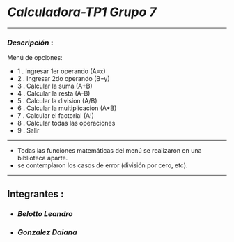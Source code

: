 # _Calculadora-TP1 Grupo 7_
---

### _Descripción_ :

Menú de opciones:

* 1 . Ingresar 1er operando (A=x)
* 2 . Ingresar 2do operando (B=y)
* 3 . Calcular la suma (A+B)
* 4 . Calcular la resta (A-B)
* 5 . Calcular la division (A/B)
* 6 . Calcular la multiplicacion (A*B)
* 7 . Calcular el factorial (A!)
* 8 . Calcular todas las operaciones
* 9 . Salir

--- 
 * Todas las funciones matemáticas del menú se realizaron en una biblioteca aparte.
 * se contemplaron los casos de error (división por cero, etc).

--- 

## Integrantes :

* ###  _Belotto Leandro_ 
* ###  _Gonzalez Daiana_
